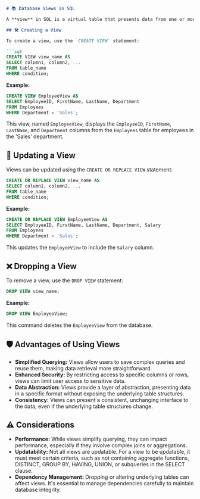 ```markdown
# 📚 Database Views in SQL

A **view** in SQL is a virtual table that presents data from one or more tables through an SQL query. Unlike physical tables, views do not store data themselves but display data stored in other tables. This abstraction allows users to simplify complex queries, enhance security, and present data in a specific format.

## 🛠️ Creating a View

To create a view, use the `CREATE VIEW` statement:

```sql
CREATE VIEW view_name AS
SELECT column1, column2, ...
FROM table_name
WHERE condition;
```

**Example:**

```sql
CREATE VIEW EmployeeView AS
SELECT EmployeeID, FirstName, LastName, Department
FROM Employees
WHERE Department = 'Sales';
```

This view, named `EmployeeView`, displays the `EmployeeID`, `FirstName`, `LastName`, and `Department` columns from the `Employees` table for employees in the 'Sales' department.

## 🔄 Updating a View

Views can be updated using the `CREATE OR REPLACE VIEW` statement:

```sql
CREATE OR REPLACE VIEW view_name AS
SELECT column1, column2, ...
FROM table_name
WHERE condition;
```

**Example:**

```sql
CREATE OR REPLACE VIEW EmployeeView AS
SELECT EmployeeID, FirstName, LastName, Department, Salary
FROM Employees
WHERE Department = 'Sales';
```

This updates the `EmployeeView` to include the `Salary` column.

## ❌ Dropping a View

To remove a view, use the `DROP VIEW` statement:

```sql
DROP VIEW view_name;
```

**Example:**

```sql
DROP VIEW EmployeeView;
```

This command deletes the `EmployeeView` from the database.

## 🛡️ Advantages of Using Views

- **Simplified Querying:** Views allow users to save complex queries and reuse them, making data retrieval more straightforward.
- **Enhanced Security:** By restricting access to specific columns or rows, views can limit user access to sensitive data.
- **Data Abstraction:** Views provide a layer of abstraction, presenting data in a specific format without exposing the underlying table structures.
- **Consistency:** Views can present a consistent, unchanging interface to the data, even if the underlying table structures change.

## ⚠️ Considerations

- **Performance:** While views simplify querying, they can impact performance, especially if they involve complex joins or aggregations.
- **Updatability:** Not all views are updatable. For a view to be updatable, it must meet certain criteria, such as not containing aggregate functions, DISTINCT, GROUP BY, HAVING, UNION, or subqueries in the SELECT clause.
- **Dependency Management:** Dropping or altering underlying tables can affect views. It's essential to manage dependencies carefully to maintain database integrity.

